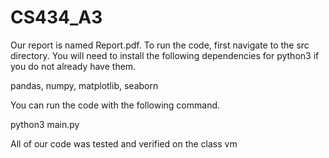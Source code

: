 # CS434_A3

Our report is named Report.pdf. To run the code, first navigate to the src directory.  You will need to install the following
dependencies for python3 if you do not already have them.

pandas,
numpy,
matplotlib,
seaborn

You can run the code with the following command.

python3 main.py

All of our code was tested and verified on the class vm
